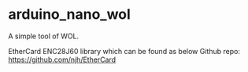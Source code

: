 # arduino_nano_wol
A simple tool of WOL.

EtherCard ENC28J60 library which can be found as below Github repo:  
https://github.com/njh/EtherCard
